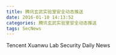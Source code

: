 ```yaml
---
title: 腾讯玄武实验室安全动态推送
date: 2016-01-10 14:13:52
categories: 腾讯玄武实验室安全动态推送
tags: SecNews
---
```


Tencent Xuanwu Lab Security Daily News  
